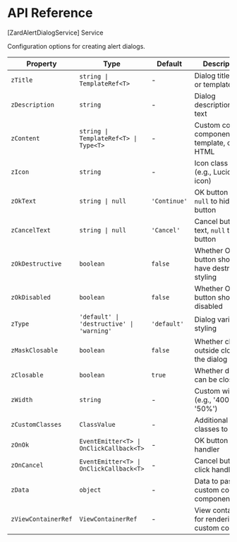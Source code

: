 # API Reference

[ZardAlertDialogService] Service

Configuration options for creating alert dialogs.

| Property            | Type                                      | Default      | Description                                       |
| ------------------- | ----------------------------------------- | ------------ | ------------------------------------------------- |
| `zTitle`            | `string \| TemplateRef<T>`                | -            | Dialog title text or template                     |
| `zDescription`      | `string`                                  | -            | Dialog description/body text                      |
| `zContent`          | `string \| TemplateRef<T> \| Type<T>`     | -            | Custom content component, template, or HTML       |
| `zIcon`             | `string`                                  | -            | Icon class name (e.g., Lucide icon)               |
| `zOkText`           | `string \| null`                          | `'Continue'` | OK button text, `null` to hide button             |
| `zCancelText`       | `string \| null`                          | `'Cancel'`   | Cancel button text, `null` to hide button         |
| `zOkDestructive`    | `boolean`                                 | `false`      | Whether OK button should have destructive styling |
| `zOkDisabled`       | `boolean`                                 | `false`      | Whether OK button should be disabled              |
| `zType`             | `'default' \| 'destructive' \| 'warning'` | `'default'`  | Dialog variant styling                            |
| `zMaskClosable`     | `boolean`                                 | `false`      | Whether clicking outside closes the dialog        |
| `zClosable`         | `boolean`                                 | `true`       | Whether dialog can be closed                      |
| `zWidth`            | `string`                                  | -            | Custom width (e.g., '400px', '50%')               |
| `zCustomClasses`    | `ClassValue`                              | -            | Additional CSS classes to apply                   |
| `zOnOk`             | `EventEmitter<T> \| OnClickCallback<T>`   | -            | OK button click handler                           |
| `zOnCancel`         | `EventEmitter<T> \| OnClickCallback<T>`   | -            | Cancel button click handler                       |
| `zData`             | `object`                                  | -            | Data to pass to custom content components         |
| `zViewContainerRef` | `ViewContainerRef`                        | -            | View container for rendering custom content       |
